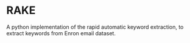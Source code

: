 # RAKE

A python implementation of the rapid automatic keyword extraction, to extract keywords from Enron email dataset.
